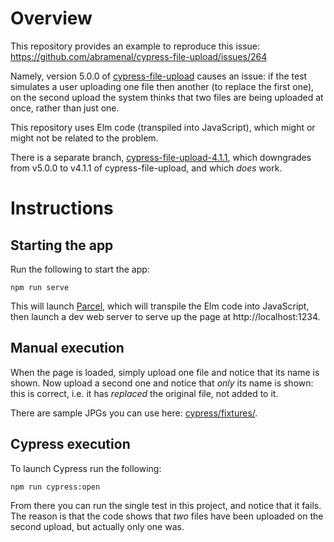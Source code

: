 # Overview
This repository provides an example to reproduce this issue: https://github.com/abramenal/cypress-file-upload/issues/264

Namely, version 5.0.0 of [cypress-file-upload](https://github.com/abramenal/cypress-file-upload) causes an issue: if the
test simulates a user uploading one file then another (to replace the first one), on the second upload the system thinks
that two files are being uploaded at once, rather than just one.

This repository uses Elm code (transpiled into JavaScript), which might or might not be related to the problem.

There is a separate branch,
[cypress-file-upload-4.1.1](https://github.com/yonigibbs/cypress-file-upload-repeated-uploads/tree/cypress-file-upload-4.1.1),
which downgrades from v5.0.0 to v4.1.1 of cypress-file-upload, and which _does_ work.

# Instructions
## Starting the app
Run the following to start the app:

    npm run serve

This will launch [Parcel](https://parceljs.org/), which will transpile the Elm code into JavaScript, then launch a dev
web server to serve up the page at http://localhost:1234.

## Manual execution
When the page is loaded, simply upload one file and notice that its name is shown. Now upload a second one and notice
that _only_ its name is shown: this is correct, i.e. it has _replaced_ the original file, not added to it.

There are sample JPGs you can use here: [cypress/fixtures/](cypress/fixtures/).

## Cypress execution
To launch Cypress run the following:

    npm run cypress:open

From there you can run the single test in this project, and notice that it fails. The reason is that the code shows that
_two_ files have been uploaded on the second upload, but actually only one was.
